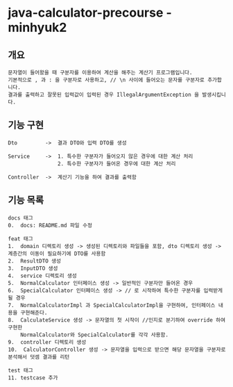 # java-calculator-precourse - minhyuk2

## 개요
    문자열이 들어왔을 때 구분자를 이용하여 계산을 해주는 계산기 프로그램입니다.
    기본적으로 , 과 : 을 구분자로 사용하고, // \n 사이에 들어오는 문자를 구분자로 추가합니다.
    결과를 출력하고 잘못된 입력값이 입력된 경우 IllegalArgumentException 을 발생시킵니다.

## 기능 구현
    Dto         ->  결과 DTO와 입력 DTO를 생성 
    
    Service     ->  1. 특수한 구분자가 들어오지 않은 경우에 대한 계산 처리
                    2. 특수한 구분자가 들어온 경우에 대한 계산 처리
    
    Controller  ->  계산기 기능을 하여 결과를 출력함

## 기능 목록
    docs 태그
    0.  docs: README.md 파일 수정

    feat 태그
    1.  domain 디렉토리 생성 -> 생성된 디렉토리와 파일들을 포함, dto 디렉토리 생성 -> 계층간의 이동이 필요하기에 DTO를 사용함
    2.  ResultDTO 생성
    3.  InputDTO 생성
    4.  service 디렉토리 생성
    5.  NormalCalculator 인터페이스 생성 -> 일반적인 구분자만 들어온 경우
    6.  SpecialCalculator 인터페이스 생성 -> // 로 시작하여 특수한 구분자를 입력받게 될 경우
    7.  NormalCalculatorImpl 과 SpecialCalculatorImpl을 구현하여, 인터페이스 내용을 구현해준다.
    8.  CalculateService 생성 -> 문자열의 첫 시작이 //인지로 분기하여 override 하여 구현한 
        NormalCalculator와 SpecialCalculator를 각각 사용함.
    9.  controller 디렉토리 생성
    10.  CalculatorController 생성 -> 문자열을 입력으로 받으면 해당 문자열을 구분자로 분석해서 덧셈 결과를 리턴

    test 태그
    11. testcase 추가
